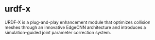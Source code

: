 # urdf-x
URDF-X is a plug-and-play enhancement module that optimizes collision meshes through an innovative EdgeCNN architecture and introduces a simulation-guided joint parameter correction system. 

